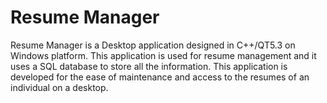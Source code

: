 # Resume Manager
Resume Manager is a Desktop application designed in C++/QT5.3 on Windows platform. This application is used for resume management and it uses a SQL database to store all the information. This application is developed for the ease of maintenance and access to the resumes of an individual on a desktop.

